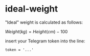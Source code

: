 # ideal-weight
"Ideal" weight is calculated as follows:

$Weight (kg) = Height (cm) - 100$

insert your Telegram token into the line:

    token = '...'
